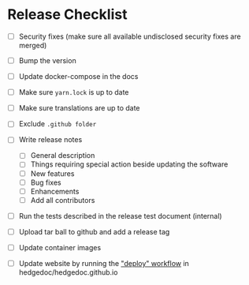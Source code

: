 # Release Checklist

- [ ] Security fixes (make sure all available undisclosed security fixes are merged)
- [ ] Bump the version
- [ ] Update docker-compose in the docs
- [ ] Make sure `yarn.lock` is up to date
- [ ] Make sure translations are up to date
- [ ] Exclude `.github folder`
- [ ] Write release notes
  - [ ] General description
  - [ ] Things requiring special action beside updating the software
  - [ ] New features
  - [ ] Bug fixes
  - [ ] Enhancements
  - [ ] Add all contributors
- [ ] Run the tests described in the release test document (internal)
- [ ] Upload tar ball to github and add a release tag
- [ ] Update container images
- [ ] Update website by running the ["deploy" workflow](https://github.com/hedgedoc/hedgedoc.github.io/actions?query=workflow%3A%22Deploy+to+github+actions+branch%22) in hedgedoc/hedgedoc.github.io

